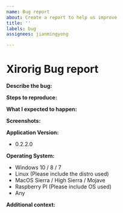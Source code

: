 ```yaml
---
name: Bug report
about: Create a report to help us improve
title: ''
labels: bug
assignees: jianmingyong

---
```


# Xirorig Bug report

**Describe the bug:**
<!-- A clear and concise description of what the bug is. -->

**Steps to reproduce:**  
<!-- For example:
1. Go to ...
2. Click on ...
3. See error
-->

**What I expected to happen:**  
<!-- A clear and concise description of what you expected to happen. -->

**Screenshots:**
<!-- If applicable, add screenshots to help explain your problem. -->

**Application Version:**
<!-- Please delete where applicable -->
- 0.2.2.0

**Operating System:**
<!-- Please delete where applicable -->
- Windows 10 / 8 / 7
- Linux (Please include the distro used)
- MacOS Sierra / High Sierra / Mojave
- Raspberry PI (Please include OS used)
- Any

**Additional context:**
<!-- Please attach any relevant crash logs below by adding a file on this issue -->
